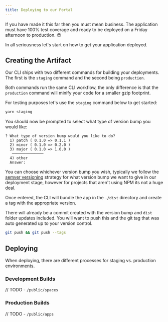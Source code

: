 ```yaml
---
title: Deploying to our Portal
---
```


If you have made it this far then you must mean business. The application must have 100% test coverage and ready to be deployed on a Friday afternoon to production. 😉

In all seriousness let's start on how to get your application deployed.

## Creating the Artifact

Our CLI ships with two different commands for building your deployments. The first is the `staging` command and the second being `production`.

Both commands run the same CLI workflow, the only difference is that the `production` command will minify your code for a smaller gzip footprint.

For testing purposes let's use the `staging` command below to get started:

```bash
yarn staging
```

You should now be prompted to select what type of version bump you would like:

```shell hideCopy=true
? What type of version bump would you like to do?
  1) patch ( 0.1.0 => 0.1.1 )
  2) minor ( 0.1.0 => 0.2.0 )
  3) major ( 0.1.0 => 1.0.0 )
   ──────────────
  4) other
  Answer:
```

You can choose whichever version bump you wish, typically we follow the [semver versioning](https://docs.npmjs.com/about-semantic-versioning) strategy for what version bump we want to give in our deployment stage, however for projects that aren't using NPM its not a huge deal.

Once entered, the CLI will bundle the app in the `./dist` directory and create a tag with the appropriate version.

There will already be a commit created with the version bump and `dist` folder updates included. You will want to push this and the git tag that was auto generated up to your version control.

```bash
git push && git push --tags
```

## Deploying

When deploying, there are different processes for staging vs. production environments.

### Development Builds

// TODO - `/public/spaces`

### Production Builds

// TODO - `/public/apps`
